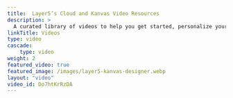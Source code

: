 ```yaml
---
title:  Layer5’s Cloud and Kanvas Video Resources
description: >
  A curated library of videos to help you get started, personalize your environment, and navigate the features of Layer5 Cloud and Kanvas with confidence.
linkTitle: Videos
type: video
cascade: 
    type: video
weight: 2
featured_video: true
featured_image: /images/layer5-kanvas-designer.webp
layout: "video"
video_id: Do7htKrRzDA
---
```

